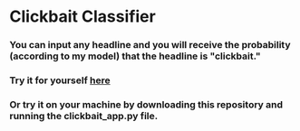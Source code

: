 # Clickbait Classifier
### You can input any headline and you will receive the probability (according to my model) that the headline is "clickbait."
### Try it for yourself [here](http://velocci.pythonanywhere.com/ "My PythonAnywhere Site")
### Or try it on your machine by downloading this repository and running the clickbait_app.py file.
